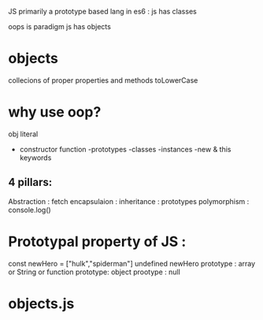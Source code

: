 JS primarily a prototype based lang 
in es6 : js has classes

oops is paradigm 
js has objects
 
#  objects
 collecions of proper properties and methods
toLowerCase

# why use oop?

obj literal 
- constructor function 
-prototypes
-classes
-instances -new & this keywords

## 4 pillars:
Abstraction : fetch
encapsulaion : 
inheritance : prototypes
polymorphism : console.log()

# Prototypal property of JS :
const newHero = ["hulk","spiderman"]
undefined
newHero
prototype : array  or String or function
prototype: object 
prootype : null


# objects.js



